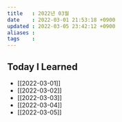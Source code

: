 ```yaml
---
title   : 2022년 03월 
date    : 2022-03-01 21:53:18 +0900
updated : 2022-03-05 23:42:12 +0900
aliases : 
tags    : 
---
```

## Today I Learned
- [[2022-03-01]]
- [[2022-03-02]]
- [[2022-03-03]]
- [[2022-03-04]]
- [[2022-03-05]]
